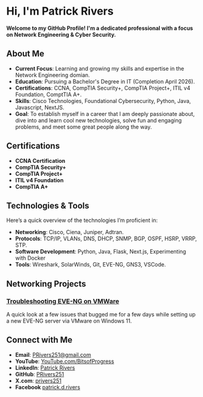 # Hi, I'm Patrick Rivers

**Welcome to my GitHub Profile! I'm a dedicated professional with a focus on Network Engineering & Cyber Security.**

## About Me

- **Current Focus**: Learning and growing my skills and expertise in the Network Engineering domian.
- **Education**: Pursuing a Bachelor's Degree in IT (Completion April 2026).
- **Certifications**: CCNA, CompTIA Security+, CompTIA Project+, ITIL v4 Foundation, ComptTIA A+.
- **Skills**: Cisco Technologies, Foundational Cybersecurity, Python, Java, Javascript, NextJS.
- **Goal**: To establish myself in a career that I am deeply passionate about, dive into and learn cool new technologies, solve fun and engaging problems, and meet some great people along the way.

## Certifications

- **CCNA Certification**
- **CompTIA Security+**
- **CompTIA Project+**
- **ITIL v4 Foundation**
- **CompTIA A+**

## Technologies & Tools

Here’s a quick overview of the technologies I’m proficient in:

- **Networking**: Cisco, Ciena, Juniper, Adtran.
- **Protocols**: TCP/IP, VLANs, DNS, DHCP, SNMP, BGP, OSPF, HSRP, VRRP, STP.
- **Software Development**: Python, Java, Flask, Next.js, Experimenting with Docker
- **Tools**: Wireshark, SolarWinds, Git, EVE-NG, GNS3, VSCode.

## Networking Projects

### [Troubleshooting EVE-NG on VMWare](https://github.com/PRivers251/Report-Troubleshooting-EVE-NG-VMware)
A quick look at a few issues that bugged me for a few days while setting up a new EVE-NG server via VMware on Windows 11.

## Connect with Me

- **Email**: [PRivers251@gmail.com](mailto:PRivers251@gmail.com)
- **YouTube**: [YouTube.com/BitsofProgress](https://www.youtube.com/@bitsofprogress)
- **LinkedIn**: [Patrick Rivers](https://www.linkedin.com/in/patrickrivers251)
- **GitHub**: [PRivers251](https://github.com/PRivers251)
- **X.com**: [privers251](https://x.com/privers251)
- **Facebook** [patrick.d.rivers](https://www.facebook.com/patrick.d.rivers)


<!--
**PRivers251/PRivers251** is a ✨ _special_ ✨ repository because its `README.md` (this file) appears on your GitHub profile.

Here are some ideas to get you started:

- 🔭 I’m currently working on ...
- 🌱 I’m currently learning ...
- 👯 I’m looking to collaborate on ...
- 🤔 I’m looking for help with ...
- 💬 Ask me about ...
- 📫 How to reach me: ...
- 😄 Pronouns: ...
- ⚡ Fun fact: ...
-->

